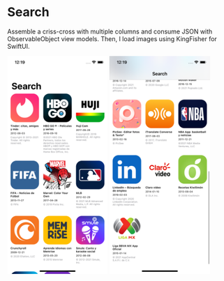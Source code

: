# Search
Assemble a criss-cross with multiple columns and consume JSON with ObservableObject view models. Then, I load images using KingFisher for SwiftUI.

<img src=Images/Search.png height="500" >
<img src=Images/SearchII.png height="500" >


